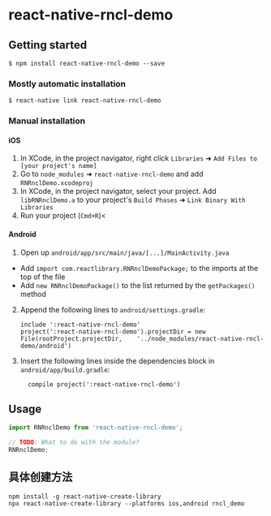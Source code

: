 
# react-native-rncl-demo

## Getting started

`$ npm install react-native-rncl-demo --save`

### Mostly automatic installation

`$ react-native link react-native-rncl-demo`

### Manual installation


#### iOS

1. In XCode, in the project navigator, right click `Libraries` ➜ `Add Files to [your project's name]`
2. Go to `node_modules` ➜ `react-native-rncl-demo` and add `RNRnclDemo.xcodeproj`
3. In XCode, in the project navigator, select your project. Add `libRNRnclDemo.a` to your project's `Build Phases` ➜ `Link Binary With Libraries`
4. Run your project (`Cmd+R`)<

#### Android

1. Open up `android/app/src/main/java/[...]/MainActivity.java`
  - Add `import com.reactlibrary.RNRnclDemoPackage;` to the imports at the top of the file
  - Add `new RNRnclDemoPackage()` to the list returned by the `getPackages()` method
2. Append the following lines to `android/settings.gradle`:
  	```
  	include ':react-native-rncl-demo'
  	project(':react-native-rncl-demo').projectDir = new File(rootProject.projectDir, 	'../node_modules/react-native-rncl-demo/android')
  	```
3. Insert the following lines inside the dependencies block in `android/app/build.gradle`:
  	```
      compile project(':react-native-rncl-demo')
  	```


## Usage
```javascript
import RNRnclDemo from 'react-native-rncl-demo';

// TODO: What to do with the module?
RNRnclDemo;
```
  

## 具体创建方法
```
npm install -g react-native-create-library
npx react-native-create-library --platforms ios,android rncl_demo
```
